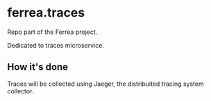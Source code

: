# ferrea.traces

Repo part of the Ferrea project.

Dedicated to traces microservice.

## How it's done

Traces will be collected using Jaeger, the distribuited tracing system collector.
